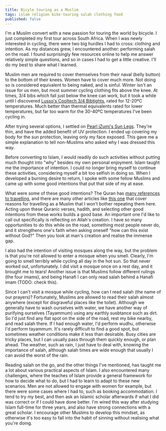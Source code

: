 ```yaml
---
title: Bicyle touring as a Muslim
tags: islam religion bike-touring salah clothing food
published: false
---
```


I'm a Muslim convert with a new passion for touring the world by bicycle. I just completed my first tour across South Africa. When I was newly interested in cycling, there were two big hurdles I had to cross: clothing and intention. As my distances grew, I encountered another: performing salah on the road. I found surprisingly few resources online to help me answer relatively simple questions, and so in cases I had to get a little creative. I'll do my best to share what I learned.

Muslim men are required to cover themselves from their naval (belly button) to the bottom of their knees. Women have to cover much more. Not doing so is considered equivalent to being naked, and is sinful. Winter isn't an issue for us men, but most summer cycling clothing fits above the knee. At times, 3/4 bibs which fall just below the knee can work, but it took a while until I discovered [Lusso's Cooltech 3/4 Bibtights](https://www.lusso.bike/products/3q-cooltech-bibtights), rated for 12-20ºC temperatures. Much better than thermal equivalents rated for lower temperatures, but far too warm for the 30-40ºC temperatures I've been cycling in.

After trying several options, I settled on [Pearl iZumi's Sun Legs](https://www.pearlizumi.com/products/sun-legs-14371835). They're thin, and have the added benefit of UV protection. I ended up covering my body for the sun protection, leaving only my face exposed. This gave me a simple explanation to tell non-Muslims who asked why I was dressed this way.

Before converting to Islam, I would readily do such activities without putting much thought into "why" besides my own personal enjoyment. Islam taught me the importance of intention. I could no longer bring myself to continue these activities, considering myself a bit too selfish in doing so. When I developed a burning desire to return, I spoke with some fellow Muslims and came up with some good intentions that put that side of my at ease.

What were some of these good intentions? The Quran has [many references to travelling](https://lampofislam.wordpress.com/2015/05/09/the-quran-calls-on-us-to-travel/), and there are many other articles like [this one](https://themuslimvibe.com/faith-islam/spirituality/11-reasons-why-every-muslim-should-travel) that cover reasons for travelling as a Muslim that I won't bother repeating them here. Acting upon these Quranic verses, hadith, and selecting other good intentions from these works builds a good base. An important one I'd like to call out specifically is reflecting on Allah's creation. I have so many opportunities to do this while on the road, something most people never do, and it strengthens one's faith when asking oneself "how can this exist without God?" Then you look at man's creation and realise the immense gap.

I also had the intention of visiting mosques along the way, but the problem is that you're not allowed to enter a mosque when you smell. Clearly, I'm going to smell terribly while cycling all day in the hot sun. So that never worked out, unfortunately. I did visit a mosque once on a rest day, and it brought me to tears! Another issue is that Muslims follow different rulings (the four imams), and being Hanafi I can only read salah behind a Hanafi imam (TODO: check this).

Since I can't visit a mosque while cycling, how can I read salah (the name of our prayers)? Fortunately, Muslims are allowed to read their salah almost anywhere (except for disgraveful places like the toilet). Although we generally have to wash ourselves with water, we have another way of purifying ourselves (Tayammum) using any earthly susbtance such as dirt. So I'd just find any flat spot on the side of the road, rest my bike nearby, and read salah there. If I had enough water, I'd perform wudhu, otherwise I'd perform tayammum. It's rarely difficult to find a good spot, but sometimes weather conditions make it less than desirable. Busy cities are tricky places, but I can usually pass through them quickly enough, or plan ahead. The weather, such as rain, I just have to deal with, knowing the importance of salah, although salah times are wide enough that usually I can avoid the worst of the rain.

Reading salah on the go, and the other things I've mentioned, has taught me a lot about various practical aspects of Islam. I also encountered many challenges, where the teaches of Islam provide a general framework for how to decide what to do, but I had to learn to adapt to these new scenarios. Men are not allowed to engage with women for example, but there were some cases where I had to, such as booking accommodation. I tend to try my best, and then ask an Islamic scholar afterwards if what I did was correct or if I could have done better. I'm wired this way after studying Islam full-time for three years, and also have strong connections with a great scholar. I encourage other Muslims to develop this mindset, as otherwise it's too easy to fall into the habit of sinning without realising what you're doing.
